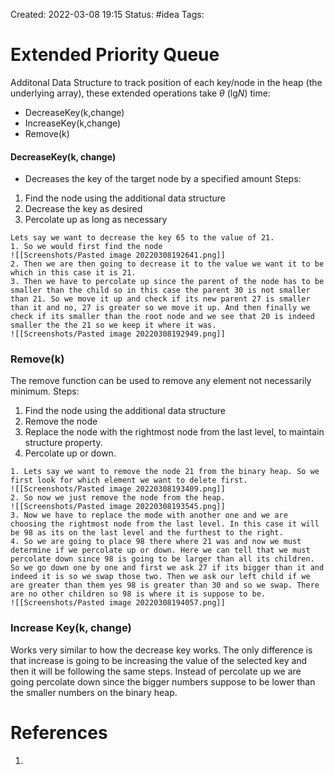 Created: 2022-03-08 19:15
Status: #idea
Tags:
# Extended Priority Queue
Additonal Data Structure to track position of each key/node in the heap (the underlying array), these extended operations take $\theta$ (lg$N$) time:
- DecreaseKey(k,change)
- IncreaseKey(k,change)
- Remove(k)

#### DecreaseKey(k, change)
- Decreases the key of the target node by a specified amount
Steps:
1. Find the node using the additional data structure
2. Decrease the key as desired
3. Percolate up as long as necessary

```ad-example
Lets say we want to decrease the key 65 to the value of 21.
1. So we would first find the node
![[Screenshots/Pasted image 20220308192641.png]]
2. Then we are then going to decrease it to the value we want it to be which in this case it is 21.
3. Then we have to percolate up since the parent of the node has to be smaller than the child so in this case the parent 30 is not smaller than 21. So we move it up and check if its new parent 27 is smaller than it and no, 27 is greater so we move it up. And then finally we check if its smaller than the root node and we see that 20 is indeed smaller the the 21 so we keep it where it was.
![[Screenshots/Pasted image 20220308192949.png]]

```


### Remove(k)
The remove function can be used to remove any element not necessarily minimum.
Steps:
1. Find the node using the additional data structure
2. Remove the node
3. Replace the node with the rightmost node from the last level, to maintain structure property.
4. Percolate up or down.

```ad-example
1. Lets say we want to remove the node 21 from the binary heap. So we first look for which element we want to delete first.
![[Screenshots/Pasted image 20220308193409.png]]
2. So now we just remove the node from the heap. 
![[Screenshots/Pasted image 20220308193545.png]]
3. Now we have to replace the mode with another one and we are choosing the rightmost node from the last level. In this case it will be 98 as its on the last level and the furthest to the right.
4. So we are going to place 98 there where 21 was and now we must determine if we percolate up or down. Here we can tell that we must percolate down since 98 is going to be larger than all its children. So we go down one by one and first we ask 27 if its bigger than it and indeed it is so we swap those two. Then we ask our left child if we are greater than them yes 98 is greater than 30 and so we swap. There are no other children so 98 is where it is suppose to be.
![[Screenshots/Pasted image 20220308194057.png]]

```

### Increase Key(k, change)
Works very similar to how the decrease key works. The only difference is that increase is going to be increasing the value of the selected key and then it will be following the same steps. Instead of percolate up we are going percolate down since the bigger numbers suppose to be lower than the smaller numbers on the binary heap.
# References
1.

